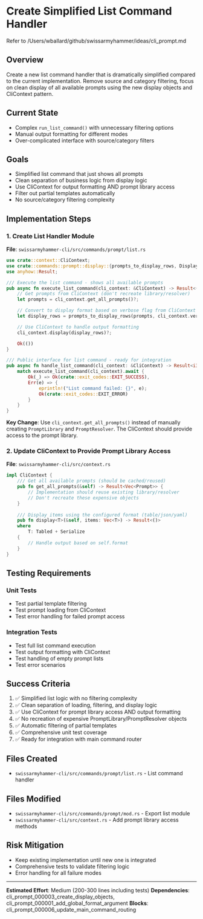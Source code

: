 # Create Simplified List Command Handler

Refer to /Users/wballard/github/swissarmyhammer/ideas/cli_prompt.md

## Overview

Create a new list command handler that is dramatically simplified compared to the current implementation. Remove source and category filtering, focus on clean display of all available prompts using the new display objects and CliContext pattern.

## Current State

- Complex `run_list_command()` with unnecessary filtering options
- Manual output formatting for different modes
- Over-complicated interface with source/category filters

## Goals

- Simplified list command that just shows all prompts
- Clean separation of business logic from display logic
- Use CliContext for output formatting AND prompt library access
- Filter out partial templates automatically
- No source/category filtering complexity

## Implementation Steps

### 1. Create List Handler Module

**File**: `swissarmyhammer-cli/src/commands/prompt/list.rs`

```rust
use crate::context::CliContext;
use crate::commands::prompt::display::{prompts_to_display_rows, DisplayRows};
use anyhow::Result;

/// Execute the list command - shows all available prompts
pub async fn execute_list_command(cli_context: &CliContext) -> Result<()> {
    // Get prompts from CliContext (don't recreate library/resolver)
    let prompts = cli_context.get_all_prompts()?;

    // Convert to display format based on verbose flag from CliContext
    let display_rows = prompts_to_display_rows(prompts, cli_context.verbose);

    // Use CliContext to handle output formatting
    cli_context.display(display_rows)?;

    Ok(())
}

/// Public interface for list command - ready for integration
pub async fn handle_list_command(cli_context: &CliContext) -> Result<i32> {
    match execute_list_command(cli_context).await {
        Ok(_) => Ok(crate::exit_codes::EXIT_SUCCESS),
        Err(e) => {
            eprintln!("List command failed: {}", e);
            Ok(crate::exit_codes::EXIT_ERROR)
        }
    }
}
```

**Key Change**: Use `cli_context.get_all_prompts()` instead of manually creating `PromptLibrary` and `PromptResolver`. The CliContext should provide access to the prompt library.

### 2. Update CliContext to Provide Prompt Library Access

**File**: `swissarmyhammer-cli/src/context.rs`

```rust
impl CliContext {
    /// Get all available prompts (should be cached/reused)
    pub fn get_all_prompts(&self) -> Result<Vec<Prompt>> {
        // Implementation should reuse existing library/resolver
        // Don't recreate these expensive objects
    }
    
    /// Display items using the configured format (table/json/yaml)
    pub fn display<T>(&self, items: Vec<T>) -> Result<()> 
    where 
        T: Tabled + Serialize 
    {
        // Handle output based on self.format
    }
}
```

## Testing Requirements

### Unit Tests
- Test partial template filtering
- Test prompt loading from CliContext
- Test error handling for failed prompt access

### Integration Tests
- Test full list command execution
- Test output formatting with CliContext
- Test handling of empty prompt lists
- Test error scenarios

## Success Criteria

1. ✅ Simplified list logic with no filtering complexity
2. ✅ Clean separation of loading, filtering, and display logic
3. ✅ Use CliContext for prompt library access AND output formatting
4. ✅ No recreation of expensive PromptLibrary/PromptResolver objects
5. ✅ Automatic filtering of partial templates
6. ✅ Comprehensive unit test coverage
7. ✅ Ready for integration with main command router

## Files Created

- `swissarmyhammer-cli/src/commands/prompt/list.rs` - List command handler

## Files Modified

- `swissarmyhammer-cli/src/commands/prompt/mod.rs` - Export list module
- `swissarmyhammer-cli/src/context.rs` - Add prompt library access methods

## Risk Mitigation

- Keep existing implementation until new one is integrated
- Comprehensive tests to validate filtering logic
- Error handling for all failure modes

---

**Estimated Effort**: Medium (200-300 lines including tests)
**Dependencies**: cli_prompt_000003_create_display_objects, cli_prompt_000001_add_global_format_argument
**Blocks**: cli_prompt_000006_update_main_command_routing